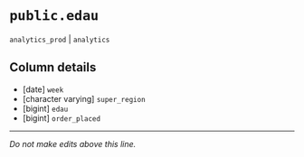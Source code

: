# `public.edau`
`analytics_prod` | `analytics`

## Column details
* [date]      `week`
* [character varying] `super_region`
* [bigint]    `edau`
* [bigint]    `order_placed`

-------------------------------------------------------------------------------
*Do not make edits above this line.*
